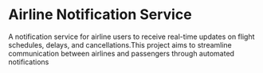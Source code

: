 # Airline Notification Service 
A notification service for airline users to receive real-time updates on flight schedules, delays, and cancellations.This project aims to streamline communication between airlines and passengers through automated notifications